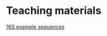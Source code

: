 # Teaching materials

[16S example sequences](https://github.com/DiltheyLab/Teaching/blob/master/16S_p.txt)
